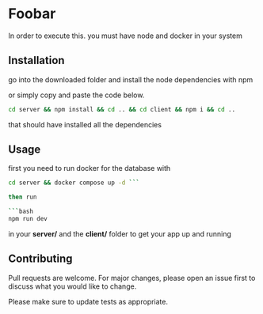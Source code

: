 # Foobar

In order to execute this. you must have node and docker in your system

## Installation

go into the downloaded folder and install the node dependencies with npm

or simply copy and paste the code below.

```bash
cd server && npm install && cd .. && cd client && npm i && cd ..
```

that should have installed all the dependencies

## Usage

first you need to run docker for the database with

````bash
cd server && docker compose up -d ```

then run

```bash
npm run dev
````

in your **server/** and the **client/** folder to get your app up and running

## Contributing

Pull requests are welcome. For major changes, please open an issue first
to discuss what you would like to change.

Please make sure to update tests as appropriate.
